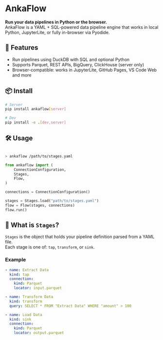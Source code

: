 # AnkaFlow

**Run your data pipelines in Python or the browser.**  
AnkaFlow is a YAML + SQL-powered data pipeline engine that works in local Python, JupyterLite, or fully in-browser via Pyodide.

## 🚀 Features

- Run pipelines using DuckDB with SQL and optional Python
- Supports Parquet, REST APIs, BigQuery, ClickHouse (server only)
- Browser-compatible: works in JupyterLite, GitHub Pages, VS Code Web and more

## 📦 Install

```bash
# Server
pip install ankaflow[server]

# Dev
pip install -e .[dev,server]
```

## 🛠 Usage

```bash

> ankaflow /path/to/stages.yaml
```

```python
from ankaflow import (
    ConnectionConfiguration,
    Stages,
    Flow,
)

connections = ConnectionConfiguration()

stages = Stages.load("path/to/stages.yaml")
flow = Flow(stages, connections)
flow.run()
```

## 🔁 What is `Stages`?

`Stages` is the object that holds your pipeline definition parsed from a YAML file.  
Each stage is one of: `tap`, `transform`, or `sink`.

### Example

```yaml
- name: Extract Data
  kind: tap
  connection:
    kind: Parquet
    locator: input.parquet

- name: Transform Data
  kind: transform
  query: SELECT * FROM "Extract Data" WHERE "amount" > 100

- name: Load Data
  kind: sink
  connection:
    kind: Parquet
    locator: output.parquet
```
